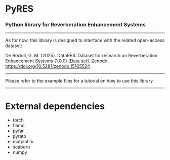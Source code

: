 # PyRES
### Python library for Reverberation Enhancement Systems
---
As for now, this library is designed to interface with the related open-access dataset:

De Bortoli, G. M. (2025). DataRES: Dataset for research on Reverberation Enhancement Systems (1.0.0) [Data set]. Zenodo. https://doi.org/10.5281/zenodo.15165524

---
Please refer to the example files for a tutorial on how to use this library.

---
# External dependencies

- torch
- flamo
- pyfar
- pyrato
- matplotlib
- seaborn
- numpy
